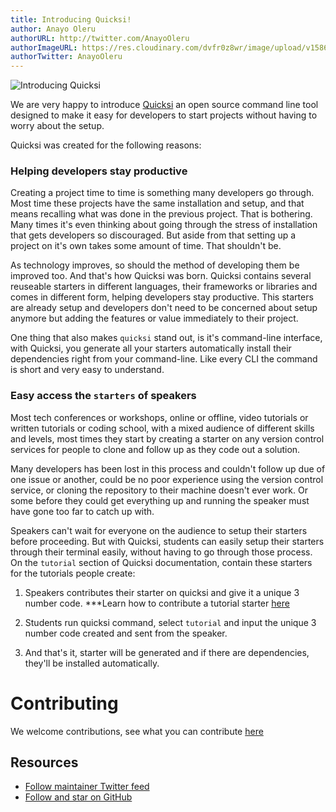 ```yaml
---
title: Introducing Quicksi!
author: Anayo Oleru
authorURL: http://twitter.com/AnayoOleru
authorImageURL: https://res.cloudinary.com/dvfr0z8wr/image/upload/v1586543950/headshot.jpg
authorTwitter: AnayoOleru
---
```


![Introducing Quicksi](/img/quicksi.png)

We are very happy to introduce [Quicksi](https://github.com/AnayoOleru/quicksi) an open source command line tool designed to make it easy for developers to start projects without having to worry about the setup.

Quicksi was created for the following reasons:

### Helping developers stay productive
Creating a project time to time is something many developers go through. Most time these projects have the same installation and setup, and that means recalling what was done in the previous project. That is bothering. Many times it's even thinking about going through the stress of installation that gets developers so discouraged. But aside from that setting up a project on it's own takes some amount of time. That shouldn't be.

As technology improves, so should the method of developing them be improved too. And that's how Quicksi was born. Quicksi contains several reuseable starters in different languages, their frameworks or libraries and comes in different form, helping developers stay productive. This starters are already setup and developers don't need to be concerned about setup anymore but adding the features or value immediately to their project.

One thing that also makes `quicksi` stand out, is it's command-line interface, with Quicksi, you generate all your starters automatically install their dependencies right from your command-line. Like every CLI the command is short and very easy to
understand.


### Easy access the `starters` of speakers
Most tech conferences or workshops, online or offline, video tutorials or written tutorials or coding school, with a mixed audience of different skills and levels, most times they start by creating a starter on any version control services for people to clone and follow up as they code out a solution.

Many developers has been lost in this process and couldn't follow up due of one issue or another, could be no poor experience using the version control service, or cloning the repository to their machine doesn't ever work. Or some before they could get everything up and running the speaker must have gone too far to catch up with.

Speakers can't wait for everyone on the audience to setup their starters before proceeding. But with Quicksi, students can easily setup their starters through their terminal easily, without having to go through those process. On the `tutorial` section of Quicksi documentation, contain these starters for the tutorials people create:

1. Speakers contributes their starter on quicksi and give it a unique 3 number code.
***Learn how to contribute a tutorial starter [here](https://github.com/AnayoOleru/quicksi/blob/master/CONTRIBUTING.md)

2. Students run quicksi command, select `tutorial` and input the unique 3 number code created and sent from the speaker.

3. And that's it, starter will be generated and if there are dependencies, they'll be installed automatically. 


# Contributing
We welcome contributions, see what you can contribute [here](https://github.com/AnayoOleru/quicksi/blob/master/CONTRIBUTING.md)

## Resources

- [Follow maintainer Twitter feed](https://twitter.com/AnayoOleru)
- [Follow and star on GitHub](https://github.com/AnayoOleru/quicksi)
